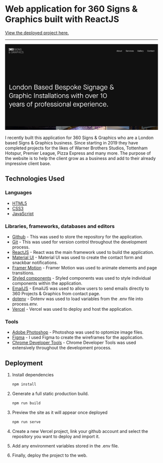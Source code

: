 # Web application for 360 Signs & Graphics built with ReactJS

[View the deployed project here.](https://360-projects.vercel.app/)

---

![OG Image](src/images/og.png)

<p>I recently built this application for 360 Signs & Graphics who are a London based Signs & Graphics business. Since starting in 2019 they have completed projects for the likes of Warner Brothers Studios, Tottenham Hotspur, Premier League, Pizza Express and many more. The purpose of the website is to help the client grow as a business and add to their already impressive client base.
</p>

## Technologies Used

### Languages

- [HTML5](https://en.wikipedia.org/wiki/HTML5)
- [CSS3](https://en.wikipedia.org/wiki/CSS)
- [JavaScript](https://en.wikipedia.org/wiki/JavaScript)

### Libraries, frameworks, databases and editors

- [Github](https://github.com/) - This was used to store the repository for the application.
- [Git](https://git-scm.com/book/en/v2/Getting-Started-About-Version-Control) - This was used for version control throughout the development process.
- [ReactJS](https://reactjs.org/) - React was the main framework used to build the application.
- [Material UI](https://mui.com/) - Material UI was used to create the contact form and snackbar notifications.
- [Framer Motion](https://www.framer.com/motion/) - Framer Motion was used to animate elements and page transitions.
- [Styled components](https://styled-components.com/) - Styled components was used to style individual components within the application.
- [EmailJS](https://www.emailjs.com/) - EmailJS was used to allow users to send emails directly to 360 Projects & Graphics from contact page.
- [dotenv](https://www.npmjs.com/package/dotenv) - Dotenv was used to load variables from the .env file into process.env.
- [Vercel](https://vercel.com) - Vercel was used to deploy and host the application.

### Tools

- [Adobe Photoshop](https://www.adobe.com/uk/products/photoshop.html) - Photoshop was used to optomize image files.
- [Figma](https://www.figma.com/) - I used Figma to create the wireframes for the application.
- [Chrome Developer Tools](https://developer.chrome.com/docs/devtools/) - Chrome Developer Tools was used extensively throughout the development process.

## Deployment

1. Install dependencies

   ```sh
   npm install
   ```

2. Generate a full static production build.

   ```sh
   npm run build
   ```

3. Preview the site as it will appear once deployed

   ```sh
   npm run serve
   ```

4. Create a new Vercel project, link your github account and select the repository you want to deploy and import it.

5. Add any environment variables stored in the .env file.

6. Finally, deploy the project to the web.
